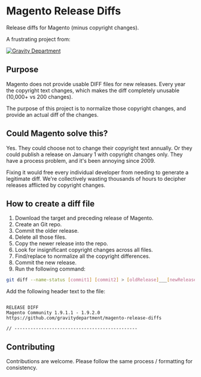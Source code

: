 # Magento Release Diffs

Release diffs for Magento (minus copyright changes).

A frustrating project from:

[![Gravity Department](http://gravitydept.com/_themes/gravdept/img/logo-footer.png)](http://gravitydept.com/)

## Purpose

Magento does not provide usable DIFF files for new releases. Every year the copyright text changes, which makes the diff completely unusable (10,000+ vs 200 changes).

The purpose of this project is to normalize those copyright changes, and provide an actual diff of the changes.

## Could Magento solve this?

Yes. They could choose not to change their copyright text annually. Or they could publish a release on January 1 with copyright changes only. They have a process problem, and it's been annoying since 2009.

Fixing it would free every individual developer from needing to generate a legitimate diff. We're collectively wasting thousands of hours to decipher releases afflicted by copyright changes.

## How to create a diff file

1. Download the target and preceding release of Magento.
1. Create an Git repo.
1. Commit the older release.
1. Delete all those files.
1. Copy the newer release into the repo.
1. Look for insignificant copyright changes across all files.
1. Find/replace to normalize all the copyright differences.
1. Commit the new release.
1. Run the following command:

``` bash
git diff --name-status [commit1] [commit2] > [oldRelease]___[newRelease].txt
```

Add the following header text to the file:

```

RELEASE DIFF
Magento Community 1.9.1.1 - 1.9.2.0
https://github.com/gravitydepartment/magento-release-diffs

// ----------------------------------------------

```

## Contributing

Contributions are welcome. Please follow the same process / formatting for consistency.
